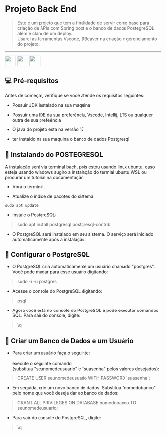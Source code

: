 # Projeto Back End

> Este é um projeto que tem a finalidade de servir como  base para criação de APIs com Spring boot e o banco de dados PostegreSQL além é claro de um deploy.<br>
Usarei as ferramentas Vscode, DBeaver na criação e gerenciamento do projeto.


<hr><a href="https://docs.spring.io/spring-boot/docs/current/reference/htmlsingle/#getting-started"><img height ="35" src ="https://img.shields.io/badge/Spring-6DB33F?style=for-the-badge&logo=spring&logoColor=white"></a>
<a href="https://dbeaver.io/"><img height ="35"  src="https://img.shields.io/badge/Java-ED8B00?style=for-the-badge&logo=java&logoColor=white"></a>
<a href="https://www.postgresql.org/"><img height= "35" src= "https://img.shields.io/badge/PostgreSQL-316192?style=for-the-badge&logo=postgresql&logoColor=white"></a>

## 💻 Pré-requisitos

Antes de começar, verifique se você atende os requisitos seguintes:

- Possuir JDK instalado na sua maquina
- Possuir uma IDE da sua preferência, Vscode, Intellij, LTS ou qualquer outra de sua prefeência
- O java do projeto esta na versão 17

- ter instaldo na sua maquina o banco de dados Postgresql
## 🚀 Instalando  do POSTEGRESQL

A instalação será via terminal bach, pois estou usando linux ubuntu, caso esteja usando windows sugiro a instalação do termial ubuntu WSL ou procurar um tutorial na documentação. 

- Abra o terminal.

- Atualize o índice de pacotes do sistema: 
```
sudo apt update
```
- Instale o PostgreSQL:
> sudo apt install postgresql postgresql-contrib
- O PostgreSQL será instalado em seu sistema. O serviço será iniciado automaticamente após a instalação.

## 🚀 Configurar o PostgreSQL
- O PostgreSQL cria automaticamente um usuário chamado "postgres". Você pode mudar para esse usuário digitando:
>sudo -i -u postgres
- Acesse o console do PostgreSQL digitando:
>psql
- Agora você está no console do PostgreSQL e pode executar comandos SQL. Para sair do console, digite:
>\q

## 🚀 Criar um Banco de Dados e um Usuário

- Para criar um usuário faça o seguinte:<br><br>
execute o seguinte comando <br>(substitua "seunomedeusuario" e "suasenha" pelos valores desejados):
>CREATE USER seunomedeusuario WITH PASSWORD 'suasenha';

- Em seguida, crie um novo banco de dados. Substitua "nomedobanco" pelo nome que você deseja dar ao banco de dados:<br>
>GRANT ALL PRIVILEGES ON DATABASE nomedobanco TO seunomedeusuario;
- Para sair do console do PostgreSQL, digite:
>\q


